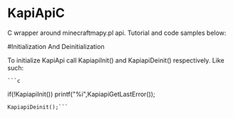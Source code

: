 # KapiApiC
C wrapper around minecraftmapy.pl api. Tutorial and code samples below:

#Initialization And Deinitialization

To initialize KapiApi call KapiapiInit() and KapiapiDeinit() respectively. Like such:

	```c
  if(!KapiapiInit())
		printf("%i",KapiapiGetLastError());
    
	KapiapiDeinit();```
